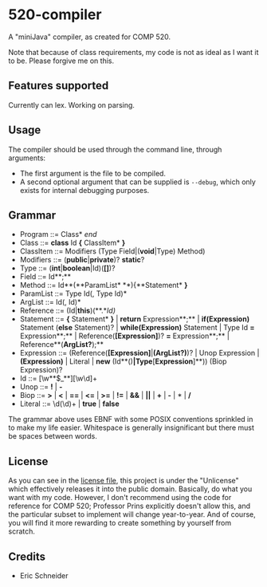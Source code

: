 # 520-compiler
A "miniJava" compiler, as created for COMP 520.

Note that because of class requirements, my code is not as ideal as I want it to be. Please forgive me on this.

## Features supported
Currently can lex. Working on parsing.

## Usage
The compiler should be used through the command line, through arguments:
* The first argument is the file to be compiled.
* A second optional argument that can be supplied is `--debug`, which only exists for internal debugging purposes.

## Grammar
* Program ::= Class\* *end*
* Class ::= **class** Id **{** ClassItem\* **}**
* ClassItem ::= Modifiers (Type Field|(**void**|Type) Method)
* Modifiers ::= (**public**|**private**)? **static**?
* Type ::= (**int**|**boolean**|Id)(**[]**)?
* Field ::= Id**;**
* Method ::= Id**(**ParamList\* **){**Statement\* **}**
* ParamList ::= Type Id(, Type Id)*
* ArgList ::= Id(, Id)*
* Reference ::= (Id|**this**)(**.**Id)*
* Statement ::= **{** Statement\* **}**
			| **return** Expression**;**
			| **if(**Expression**)** Statement (**else** Statement)?
			| **while(**Expression**)** Statement
			| Type Id **=** Expression**;**
			| Reference(**[**Expression**]**)? **=** Expression**;**
			| Reference**(**ArgList?**);**
* Expression ::= (Reference(**[**Expression**]**|**(**ArgList?**)**)?
			| Unop Expression
			| **(**Expression**)**
			| Literal
			| **new** (Id**()**|Type**[**Expression**]**))
			(Biop Expression)?
* Id ::= \[\w**$_**][\w\d]+
* Unop ::= **!** | **-**
* Biop ::= **>** | **<** | **==** | **<=** | **>=** | **!=** | **&&** | **||** | **+** | **-** | \* | **/**
* Literal ::= \d(\d)+ | **true** | **false**

The grammar above uses EBNF with some POSIX conventions sprinkled in to make my life easier. Whitespace is generally insignificant but there must be spaces between words.

## License
As you can see in the [license file](LICENSE), this project is under the "Unlicense" which effectively releases it into the public domain. Basically, do what you want with my code. However, I don't recommend using the code for reference for COMP 520; Professor Prins explicitly doesn't allow this, and the particular subset to implement will change year-to-year. And of course, you will find it more rewarding to create something by yourself from scratch.

## Credits
* Eric Schneider
  
